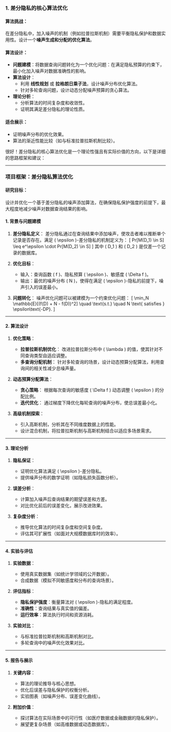 
### **1. 差分隐私的核心算法优化**

#### **算法挑战**：

在差分隐私中，加入噪声的机制（例如拉普拉斯机制）需要平衡隐私保护和数据实用性。设计一个**噪声生成和分配的优化算法**。

#### **算法设计**：

- **问题建模**：将数据查询问题转化为一个优化问题：在满足隐私预算的约束下，最小化加入噪声对数据准确性的影响。
- **算法设计**：
    - 利用 **线性规划** 或 **拉格朗日乘子法**，设计噪声分布优化算法。
    - 针对多轮查询问题，设计动态分配噪声预算的贪心算法。
- **理论分析**：
    - 分析算法的时间复杂度和收敛性。
    - 证明其满足差分隐私的理论性质。

#### **适合展示**：

- 证明噪声分布的优化效果。
- 算法的渐近性能比较（如与标准拉普拉斯机制比较）。


很好！差分隐私的核心算法优化是一个理论性强且有实际价值的方向，以下是详细的思路框架和建议：

---

### **项目框架：差分隐私算法优化**
#### **研究目标**：
设计并优化一个基于差分隐私的噪声添加算法，在确保隐私保护强度的前提下，最大程度地减少噪声对数据查询结果的影响。

#### **1. 背景与问题建模**
1. **差分隐私定义**：
   差分隐私通过在查询结果中添加噪声，使攻击者难以推断单个记录是否存在。满足 \( \epsilon \)-差分隐私的机制定义为：
   \[
   Pr[M(D_1) \in S] \leq e^\epsilon \cdot Pr[M(D_2) \in S]
   \]
   其中 \( D_1 \) 和 \( D_2 \) 是仅差一个记录的数据库。

2. **优化目标**：
   - 输入：查询函数 \( f \)、隐私预算 \( \epsilon \)、敏感度 \( \Delta f \)。
   - 输出：最优的噪声分布 \( N \)，使得在满足 \( \epsilon \)-隐私的前提下，噪声引入的误差最小。

3. **问题转化**：
   噪声优化问题可以被建模为一个约束优化问题：
   \[
   \min_N \mathbb{E}[(f(D) + N - f(D))^2] \quad \text{s.t.} \quad N \text{ satisfies } \epsilon\text{-DP}.
   \]

---

#### **2. 算法设计**
1. **优化策略**：
   - **拉普拉斯机制优化**：
     改进拉普拉斯分布中 \( \lambda \) 的值，使其针对不同查询类型自适应调整。
   - **多查询分配机制**：
     针对多轮查询的场景，设计动态预算分配算法，利用查询间的相关性减少总噪声量。

2. **动态预算分配算法**：
   - **贪心策略**：
     根据每次查询的敏感度 \( \Delta f \) 动态调整 \( \epsilon \) 的分配比例。
   - **迭代优化**：
     通过梯度下降优化每轮查询的噪声分布，使总误差最小化。

3. **高级机制探索**：
   - 引入高斯机制，分析其在不同维度数据上的性能。
   - 设计混合机制，将拉普拉斯机制与高斯机制结合以适应多场景需求。

---

#### **3. 理论分析**
1. **隐私保证**：
   - 证明优化算法满足 \( \epsilon \)-差分隐私。
   - 提供噪声分布的数学证明（如隐私损失函数分析）。

2. **误差分析**：
   - 计算加入噪声后查询结果的期望误差和方差。
   - 对比优化前后的误差变化，展示改进效果。

3. **复杂度分析**：
   - 推导优化算法的时间复杂度和空间复杂度。
   - 评估其可扩展性（如面对大规模数据库时的效率）。

---

#### **4. 实验与评估**
1. **实验数据**：
   - 使用真实数据集（如统计学领域的公开数据）。
   - 合成数据（模拟不同敏感度和分布的查询场景）。

2. **评估指标**：
   - **隐私保护强度**：衡量算法对 \( \epsilon \)-隐私的满足程度。
   - **准确性**：查询结果与真实值的偏差。
   - **运行效率**：算法执行时间和资源消耗。

3. **实验对比**：
   - 与标准拉普拉斯机制和高斯机制对比。
   - 多轮查询中的噪声优化效果对比。

---

#### **5. 报告与展示**
1. **关键内容**：
   - 算法的理论推导与核心思想。
   - 优化后误差与隐私保护的权衡分析。
   - 实验图表（如噪声分布、误差变化曲线）。

2. **附加价值**：
   - 探讨算法在实际场景中的可行性（如医疗数据或金融数据的隐私保护）。
   - 展望更复杂场景（如高维数据或动态数据库）。